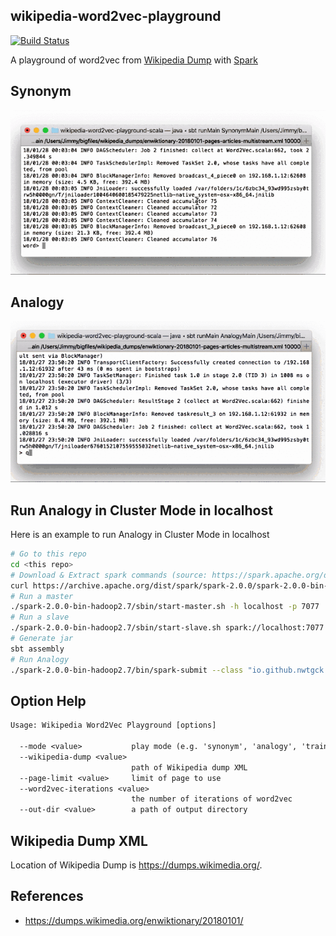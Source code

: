 ## wikipedia-word2vec-playground
[![Build Status](https://travis-ci.org/nwtgck/wikipedia-word2vec-playground-spark.svg?branch=master)](https://travis-ci.org/nwtgck/wikipedia-word2vec-playground-spark)

A playground of word2vec from [Wikipedia Dump](https://dumps.wikimedia.org/) with [Spark](https://spark.apache.org/)

## Synonym

![word2vec_synonym](demo_images/word2vec_synonym.gif)

## Analogy

![word2vec_analogy](demo_images/word2vec_analogy.gif)

## Run Analogy in Cluster Mode in localhost

Here is an example to run Analogy in Cluster Mode in localhost

```bash
# Go to this repo
cd <this repo>
# Download & Extract spark commands (source: https://spark.apache.org/downloads.html)
curl https://archive.apache.org/dist/spark/spark-2.0.0/spark-2.0.0-bin-hadoop2.7.tgz | tar zxf -
# Run a master
./spark-2.0.0-bin-hadoop2.7/sbin/start-master.sh -h localhost -p 7077
# Run a slave
./spark-2.0.0-bin-hadoop2.7/sbin/start-slave.sh spark://localhost:7077
# Generate jar
sbt assembly
# Run Analogy
./spark-2.0.0-bin-hadoop2.7/bin/spark-submit --class "io.github.nwtgck.wikipedia_word2vec_playground.Main" --master spark://localhost:7077 target/scala-2.11/wikipedia-word2vec-playground-assembly-0.1.jar --mode=analogy --wikipedia-dump=$HOME/bigfiles/wikipedia_dumps/enwiktionary-20180101-pages-articles.xml --page-limit=1000
```

## Option Help

```txt
Usage: Wikipedia Word2Vec Playground [options]

  --mode <value>           play mode (e.g. 'synonym', 'analogy', 'train-only')
  --wikipedia-dump <value>
                           path of Wikipedia dump XML
  --page-limit <value>     limit of page to use
  --word2vec-iterations <value>
                           the number of iterations of word2vec
  --out-dir <value>        a path of output directory
```

## Wikipedia Dump XML
Location of Wikipedia Dump is <https://dumps.wikimedia.org/>.

## References

* <https://dumps.wikimedia.org/enwiktionary/20180101/>